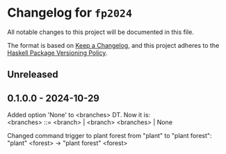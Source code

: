 # Changelog for `fp2024`

All notable changes to this project will be documented in this file.

The format is based on [Keep a Changelog](https://keepachangelog.com/en/1.0.0/),
and this project adheres to the
[Haskell Package Versioning Policy](https://pvp.haskell.org/).

## Unreleased

## 0.1.0.0 - 2024-10-29

Added option 'None' to \<branches\> DT. Now it is:  
\<branches>  ::= \<branch> | \<branch> \<branches> | None

Changed command trigger to plant forest from "plant" to "plant forest":  
"plant" \<forest> -> "plant forest" \<forest>
